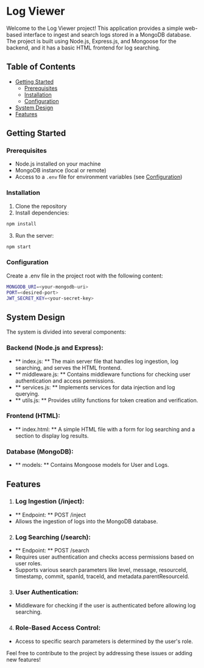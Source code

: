 # Log Viewer

Welcome to the Log Viewer project! This application provides a simple web-based interface to ingest and search logs stored in a MongoDB database. The project is built using Node.js, Express.js, and Mongoose for the backend, and it has a basic HTML frontend for log searching.

## Table of Contents
- [Getting Started](#getting-started)
  - [Prerequisites](#prerequisites)
  - [Installation](#installation)
  - [Configuration](#configuration)
- [System Design](#system-design)
- [Features](#features)

## Getting Started

### Prerequisites
- Node.js installed on your machine
- MongoDB instance (local or remote)
- Access to a `.env` file for environment variables (see [Configuration](#configuration))

### Installation
1. Clone the repository
2. Install dependencies:
  ```bash
  npm install
  ```
3. Run the server:
  ```bash
  npm start
  ```
### Configuration
Create a .env file in the project root with the following content:
  ```bash
  MONGODB_URI=<your-mongodb-uri>
  PORT=<desired-port>
  JWT_SECRET_KEY=<your-secret-key>
  ```
## System Design
The system is divided into several components:

### Backend (Node.js and Express):

- ** index.js: ** The main server file that handles log ingestion, log searching, and serves the HTML frontend.
- ** middleware.js: ** Contains middleware functions for checking user authentication and access permissions.
- ** services.js: ** Implements services for data injection and log querying.
- ** utils.js: ** Provides utility functions for token creation and verification.
### Frontend (HTML):

- ** index.html: ** A simple HTML file with a form for log searching and a section to display log results.
### Database (MongoDB):

- ** models: ** Contains Mongoose models for User and Logs.

## Features
1. ### Log Ingestion (/inject):

- ** Endpoint: ** POST /inject
- Allows the ingestion of logs into the MongoDB database.
2. ### Log Searching (/search):

- ** Endpoint: ** POST /search
- Requires user authentication and checks access permissions based on user roles.
- Supports various search parameters like level, message, resourceId, timestamp, commit, spanId, traceId, and metadata.parentResourceId.
3. ### User Authentication:

- Middleware for checking if the user is authenticated before allowing log searching.
4. ### Role-Based Access Control:

- Access to specific search parameters is determined by the user's role.

Feel free to contribute to the project by addressing these issues or adding new features!
